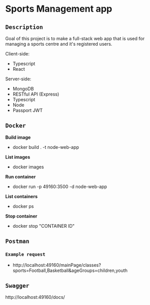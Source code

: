 # Sports Management app

## `Description`
Goal of this project is to make a full-stack web app that is used for managing a sports centre and it's registered users.

Client-side:
- Typescript
- React

Server-side:
- MongoDB
- RESTful API (Express)
- Typescript
- Node
- Passport JWT

## `Docker`

<b>Build image</b>
- docker build . -t node-web-app

<b>List images</b>
- docker images

<b>Run container</b>
- docker run -p 49160:3500 -d node-web-app

<b>List containers</b>
- docker ps

<b>Stop container</b>
- docker stop "CONTAINER ID"

## `Postman`

### `Example request`
- http://localhost:49160/mainPage/classes?sports=Football,Basketball&ageGroups=children,youth


## `Swagger`

http://localhost:49160/docs/
